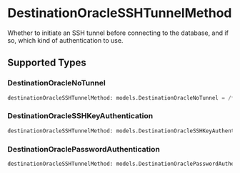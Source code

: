 # DestinationOracleSSHTunnelMethod

Whether to initiate an SSH tunnel before connecting to the database, and if so, which kind of authentication to use.


## Supported Types

### DestinationOracleNoTunnel

```python
destinationOracleSSHTunnelMethod: models.DestinationOracleNoTunnel = /* values here */
```

### DestinationOracleSSHKeyAuthentication

```python
destinationOracleSSHTunnelMethod: models.DestinationOracleSSHKeyAuthentication = /* values here */
```

### DestinationOraclePasswordAuthentication

```python
destinationOracleSSHTunnelMethod: models.DestinationOraclePasswordAuthentication = /* values here */
```


